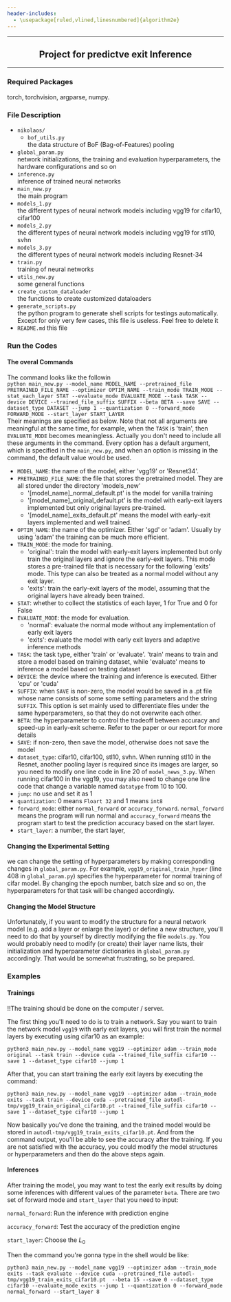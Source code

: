 ```yaml
---
header-includes:
  - \usepackage[ruled,vlined,linesnumbered]{algorithm2e}
---
```


---
<h2 align="center">Project for predictve exit
Inference</h2>

---
### Required Packages
torch, torchvision, argparse, numpy.

### File Description

- `nikolaos/`
    - `bof_utils.py`  
    the data structure of BoF (Bag-of-Features) pooling
- `global_param.py`  
  network initializations, the training and evaluation hyperparameters, the hardware configurations and so on
- `inference.py`  
  inference of trained neural networks
- `main_new.py`  
  the main program
- `models_1.py`  
  the different types of neural network models including vgg19 for cifar10, cifar100
- `models_2.py`  
  the different types of neural network models including vgg19 for stl10, svhn
- `models_3.py`  
  the different types of neural network models including Resnet-34
- `train.py`  
  training of neural networks
- `utils_new.py`  
  some general functions
- `create_custom_dataloader`  
  the functions to create customized dataloaders
- `generate_scripts.py`  
  the python program to generate shell scripts for testings automatically. Except for only very few cases, this file is useless. Feel free to delete it
- `README.md`
this file

### Run the Codes

#### The overal Commands
The command looks like the followin  
`python main_new.py --model_name MODEL_NAME --pretrained_file PRETRAINED_FILE_NAME --optimizer OPTIM_NAME --train_mode TRAIN_MODE --stat_each_layer STAT --evaluate_mode EVALUATE_MODE --task TASK --device DEVICE --trained_file_suffix SUFFIX --beta BETA --save SAVE --dataset_type DATASET --jump 1 --quantization 0 --forward_mode FORWARD_MODE --start_layer START_LAYER`  
Their meanings are specified as below. Note that not all arguments are meaningful at the same time, for example, when the `TASK` is 'train', then `EVALUATE_MODE` becomes meaningless. Actually you don't need to include all these arguments in the command. Every option has a default argument, which is specified in the `main_new.py`, and when an option is missing in the command, the default value would be used.

- `MODEL_NAME`: the name of the model, either 'vgg19' or 'Resnet34'. 
- `PRETRAINED_FILE_NAME`: the file that stores the pretrained model. They are all stored under the directory 'models_new'
    - '[model_name]_normal_default.pt' is the model for vanilla training
    - '[model_name]_original_default.pt' is the model with early-exit layers implemented but only original layers pre-trained.
    - '[model_name]_exits_default.pt' means the model with early-exit layers implemented and well trained.
- `OPTIM_NAME`: the name of the optimizer. Either 'sgd' or 'adam'. Usually by using 'adam' the training can be much more efficient.
- `TRAIN_MODE`: the mode for training. 
    - 'original': train the model with early-exit layers implemented but only train the original layers and ignore the early-exit layers. This mode stores a pre-trained file that is necessary for the following 'exits' mode. This type can also be treated as a normal model without any exit layer. 
    - 'exits': train the early-exit layers of the model, assuming that the original layers have already been trained.
- `STAT`: whether to collect the statistics of each layer, 1 for True and 0 for False
- `EVALUATE_MODE`: the mode for evaluation.
    - 'normal': evaluate the normal mode without any implementation of early exit layers
    - 'exits': evaluate the model with early exit layers and adaptive inference methods
- `TASK`: the task type, either 'train' or 'evaluate'. 'train' means to train and store a model based on training dataset, while 'evaluate' means to inference a model based on testing dataset
- `DEVICE`: the device where the training and inference is executed. Either 'cpu' or 'cuda'
- `SUFFIX`: when `SAVE` is non-zero, the model would be saved in a .pt file whose name consists of some some setting parameters and the string `SUFFIX`. This option is set mainly used to differentiate files under the same hyperparameters, so that they do not overwrite each other.
- `BETA`: the hyperparameter to control the tradeoff between accuracy and speed-up in early-exit scheme. Refer to the paper or our report for more details
- `SAVE`: if non-zero, then save the model, otherwise does not save the model
- `dataset_type`: cifar10, cifar100, stl10, svhn. When running stl10 in the Resnet, another pooling layer is required since its images are larger, so you need to modify one line code in line 20 of `model_news_3.py`. When running cifar100 in the vgg19, you may also need to change one line code that change a variable named `datatype` from 10 to 100. 
- `jump`: no use and set it as 1
- `quantization`: 0 means  `Floart 32` and 1 means `int8`
- `forward_mode`: either `normal_forward` or `accuracy_forward`. `normal_forward` means the program will run normal and `accuracy_forward` means the program start to test the prediction accuracy based on the start layer.
- `start_layer`: a number, the start layer, 

#### Changing the Experimental Setting

we can change the setting of hyperparameters by making corresponding changes in `global_param.py`. For example, `vgg19_original_train_hyper` (line 408 in `global_param.py`) specifies the hyperparameter for normal training of cifar model. By changing the epoch number, batch size and so on, the hyperparameters for that task will be changed accordingly. 

#### Changing the Model Structure
Unfortunately, if you want to modify the structure for a neural network model (e.g. add a layer or enlarge the layer) or define a new structure, you'll need to do that by yourself by directly modifying the file `models.py`. You would probably need to modify (or create) their layer name lists, their initialization and hyperparameter dictionaries in `global_param.py` accordingly. That would be somewhat frustrating, so be prepared.

### Examples

#### Trainings
!!The training should be done on the computer / server. 

The first thing you'll need to do is to train a network. Say you want to train the network model `vgg19` with early exit layers, you will first train the normal layers by executing using cifar10 as an example:
```shell
python3 main_new.py --model_name vgg19 --optimizer adam --train_mode original --task train --device cuda --trained_file_suffix cifar10 --save 1 --dataset_type cifar10 --jump 1
```

After that, you can start training the early exit layers by executing the command:
```shell
python3 main_new.py --model_name vgg19 --optimizer adam --train_mode exits --task train --device cuda --pretrained_file autodl-tmp/vgg19_train_original_cifar10.pt --trained_file_suffix cifar10 --save 1 --dataset_type cifar10 --jump 1
```

Now basically you've done the training, and the trained model would be stored in `autodl-tmp/vgg19_train_exits_cifar10.pt`. And from the command output, you'll be able to see the accuracy after the training. If you are not satisfied with the accuracy, you could modify the model structures or hyperparameters and then do the above steps again. 

#### Inferences
After training the model, you may want to test the early exit results by doing some inferences with different values of the parameter `beta`.  There are two set of forward mode and `start_layer` that you need to input:

`normal_forward`: Run the inference with prediction engine

`accuracy_forward`: Test the accuracy of the prediction engine

`start_layer`: Choose the $L_0$

Then the command you're gonna type in the shell would be like:

```shell
python3 main_new.py --model_name vgg19 --optimizer adam --train_mode exits --task evaluate --device cuda --pretrained_file autodl-tmp/vgg19_train_exits_cifar10.pt  --beta 15 --save 0 --dataset_type cifar10 --evaluate_mode exits --jump 1 --quantization 0 --forward_mode normal_forward --start_layer 8
```

